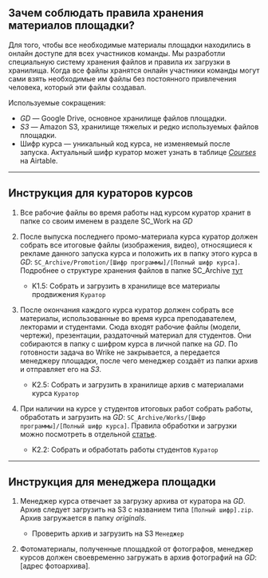## Зачем соблюдать правила хранения материалов площадки?

Для того, чтобы все необходимые материалы площадки находились в онлайн доступе для всех участников команды. Мы разработли специальную систему хранения файлов и правила их загрузки в хранилища. Когда все файлы хранятся онлайн участники команды могут сами взять необходимые им файлы без постоянного привлечения человека, который эти файлы создавал.

Используемые сокращения:

* *GD* — Google Drive, основное хранилище файлов площадки.
* *S3* — Amazon S3, хранилище тяжелых и редко используемых файлов площадки.
* Шифр курса — уникальный код курса, не изменяемый после запуска. Актуальный шифр куратор может узнать в таблице [*Courses*](https://airtable.com/tblBNZMhf6BA3aIbc/viwQT534yuhA3EkwW) на Airtable.

***

## Инструкция для кураторов курсов

1. Все рабочие файлы во время работы над курсом куратор хранит в папке со своим именем в разделе SC\_Work на *GD*

2. После выпуска последнего промо-материала курса куратор должен собрать все итоговые файлы (изображения, видео), относящиеся к рекламе данного запуска курса и положить их в папку этого курса в *GD*: `SC_Archive/Promotion/[Шифр программы]/[Полный шифр курса]`. Подробнее о структуре хранения файлов в папке SC\_Archive [тут](https://beegit.com/hive#projects/56619bf838f0dad6309c6d7e/files/57dc4ef48adba4e16ac09430)

    * K1.5: Собрать и загрузить в хранилище все материалы продвижения `Куратор`

3. После окончания каждого курса куратор должен собрать все материалы, использованные во время курса преподавателем, лекторами и студентами. Сюда входят рабочие файлы (модели, чертежи), презентации, раздаточный материал для студентов. Они собираются в папку с шифром курса в личной папке на *GD*. По готовности задача во Wrike не закрывается, а передается менеджеру площадки, после чего менеджер создаёт из папки архив и отправляет его на *S3*.

    * K2.5: Собрать и загрузить в хранилище архив с материалами курса `Куратор`

4. При наличии на курсе у студентов итоговых работ собрать работы, обработать и загрузить на *GD*: `SC_Archive/Works/[Шифр программы]/[Полный шифр курса]`. Правила обработки и загрузки можно посмотреть в отдельной [статье](ссылка).
    
    * K2.2: Собрать и обработать работы студентов `Куратор`

***

## Инструкция для менеджера площадки

1. Менеджер курса отвечает за загрузку архива от куратора на *GD*. Архив следует загрузить на S3 с названием типа `[Полный шифр].zip`. Архив загружается в папку *originals*.

    * Проверить архив и загрузить на S3 `Менеджер`

2. Фотоматериалы, полученные площадкой от фотографов, менеджер курсов должен своевременно загружать в архив фотографий на *GD*: [адрес фотоархива].
